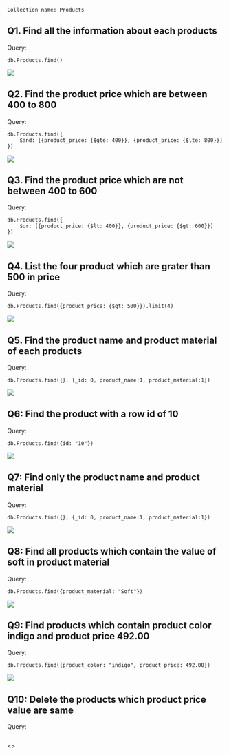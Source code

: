 ```
Collection name: Products
```

## Q1. Find all the information about each products

Query:
```
db.Products.find()
```
<img src="./img/q1.png">

## Q2. Find the product price which are between 400 to 800

Query:
```
db.Products.find({
    $and: [{product_price: {$gte: 400}}, {product_price: {$lte: 800}}]
})
```
<img src="./img/q2.png">

## Q3. Find the product price which are not between 400 to 600

Query:
```
db.Products.find({
    $or: [{product_price: {$lt: 400}}, {product_price: {$gt: 600}}]
})
```
<img src="./img/q3.png">

## Q4. List the four product which are grater than 500 in price

Query:
```
db.Products.find({product_price: {$gt: 500}}).limit(4)
```
<img src="./img/q4.png">

## Q5. Find the product name and product material of each products

Query:
```
db.Products.find({}, {_id: 0, product_name:1, product_material:1})
```
<img src="./img/q5.png">

## Q6: Find the product with a row id of 10

Query:
```
db.Products.find({id: "10"})
```
<img src="./img/q6.png">

## Q7: Find only the product name and product material

Query:
```
db.Products.find({}, {_id: 0, product_name:1, product_material:1})
```
<img src="./img/q5.png">

## Q8: Find all products which contain the value of soft in product material 

Query:
```
db.Products.find({product_material: "Soft"})
```
<img src="./img/q8.png">

## Q9: Find products which contain product color indigo  and product price 492.00

Query:
```
db.Products.find({product_color: "indigo", product_price: 492.00})
```
<img src="./img/q9.png">

## Q10: Delete the products which product price value are same

Query:
```
```
<>